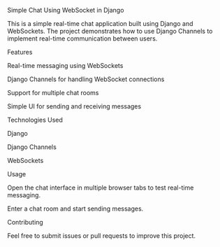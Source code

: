 Simple Chat Using WebSocket in Django

This is a simple real-time chat application built using Django and WebSockets. The project demonstrates how to use Django Channels to implement real-time communication between users.

Features

Real-time messaging using WebSockets

Django Channels for handling WebSocket connections

Support for multiple chat rooms

Simple UI for sending and receiving messages

Technologies Used

Django

Django Channels

WebSockets

Usage

Open the chat interface in multiple browser tabs to test real-time messaging.

Enter a chat room and start sending messages.

Contributing

Feel free to submit issues or pull requests to improve this project.
